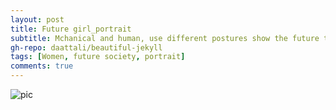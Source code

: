 ```yaml
---
layout: post
title: Future girl_portrait
subtitle: Mchanical and human, use different postures show the future trend.
gh-repo: daattali/beautiful-jekyll
tags: [Women, future society, portrait]
comments: true
---
```


![pic](https://jinan789.github.io/assets/img/2.png)
